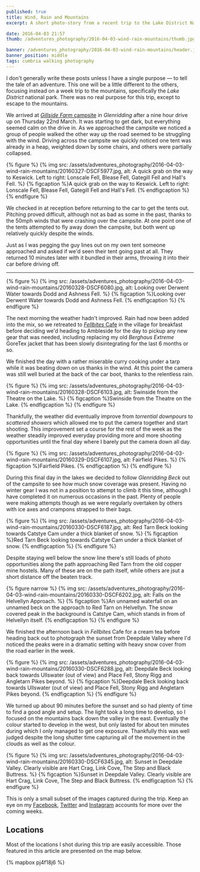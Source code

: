 ```yaml
---
published: true
title: Wind, Rain and Mountains
excerpt: A short photo-story from a recent trip to the Lake District National Park in Cumbria.

date: 2016-04-03 21:57
thumb: /adventures_photography/2016-04-03-wind-rain-mountains/thumb.jpg

banner: /adventures_photography/2016-04-03-wind-rain-mountains/header.jpg
banner_position: middle
tags: cumbria walking photography
---
```


I don't generally write these posts unless I have a single purpose — to tell the tale of an adventure. This one will be a little different to the others, focusing instead on a week trip to the mountains, specifically the _Lake District_ national park. There was no real purpose for this trip, except to escape to the mountains.

We arrived at [_Gillside Farm_ campsite][campsite] in _Glenridding_ after a nine hour drive up on Thursday 22nd March. It was starting to get dark, but everything seemed calm on the drive in. As we approached the campsite we noticed a group of people walked the other way up the road seemed to be struggling with the wind. Driving across the campsite we quickly noticed one tent was already in a heap, weighted down by some chairs, and others were partially collapsed.

{% figure %}
  {% img src: /assets/adventures_photography/2016-04-03-wind-rain-mountains/20160327-DSCF5977.jpg, alt: A quick grab on the way to Keswick. Left to right: Lonscale Fell, Blease Fell, Gategill Fell and Hall's Fell. %}
  {% figcaption %}A quick grab on the way to Keswick. Left to right: Lonscale Fell, Blease Fell, Gategill Fell and Hall's Fell. {% endfigcaption %}
{% endfigure %}

We checked in at reception before returning to the car to get the tents out. Pitching proved difficult, although not as bad as some in the past, thanks to the 50mph winds that were crashing over the campsite. At one point one of the tents attempted to fly away down the campsite, but both went up relatively quickly despite the winds.

Just as I was pegging the guy lines out on my own tent someone approached and asked if we'd seen their tent going past at all. They returned 10 minutes later with it bundled in their arms, throwing it into their car before driving off.

---

{% figure %}
  {% img src: /assets/adventures_photography/2016-04-03-wind-rain-mountains/20160328-DSCF6080.jpg, alt: Looking over Derwent Water towards Dodd and Ashness Fell. %}
  {% figcaption %}Looking over Derwent Water towards Dodd and Ashness Fell. {% endfigcaption %}
{% endfigure %}

The next morning the weather hadn't improved. Rain had now been added into the mix, so we retreated to [_Fellbites_ Cafe][fellbites] in the village for breakfast before deciding we'd heading to Ambleside for the day to pickup any new gear that was needed, including replacing my old _Berghaus Extreme_ GoreTex jacket that has been slowly disintegrating for the last 6 months or so.

We finished the day with a rather miserable curry cooking under a tarp while it was beating down on us thanks in the wind. At this point the camera was still well buried at the back of the car boot, thanks to the relentless rain.

{% figure %}
  {% img src: /assets/adventures_photography/2016-04-03-wind-rain-mountains/20160328-DSCF6103.jpg, alt: Swinside from the Theatre on the Lake. %}
  {% figcaption %}Swinside from the Theatre on the Lake. {% endfigcaption %}
{% endfigure %}

Thankfully, the weather did eventually improve from _torrential downpours_ to _scattered showers_ which allowed me to put the camera together and start shooting. This improvement set a course for the rest of the week as the weather steadily improved everyday providing more and more shooting opportunities until the final day where I barely put the camera down all day.

{% figure %}
  {% img src: /assets/adventures_photography/2016-04-03-wind-rain-mountains/20160329-DSCF6107.jpg, alt: Fairfield Pikes. %}
  {% figcaption %}Fairfield Pikes. {% endfigcaption %}
{% endfigure %}

During this final day in the lakes we decided to follow _Glenridding Beck_ out of the campsite to see how much snow coverage was present. Having no winter gear I was not in a position to attempt to climb it this time, although I have completed it on numerous occasions in the past. Plenty of people were making attempts though as we were regularly overtaken by others with ice axes and crampons strapped to their bags.

{% figure %}
  {% img src: /assets/adventures_photography/2016-04-03-wind-rain-mountains/20160330-DSCF6187.jpg, alt: Red Tarn Beck looking towards Catstye Cam under a thick blanket of snow. %}
  {% figcaption %}Red Tarn Beck looking towards Catstye Cam under a thick blanket of snow. {% endfigcaption %}
{% endfigure %}

Despite staying well below the snow line there's still loads of photo opportunities along the path approaching Red Tarn from the old copper mine hostels. Many of these are on the path itself, while others are jsut a short distance off the beaten track.

{% figure narrow %}
  {% img src: /assets/adventures_photography/2016-04-03-wind-rain-mountains/20160330-DSCF6202.jpg, alt: Falls on the Helvellyn Approach. %}
  {% figcaption %}An unnamed waterfall on an unnamed beck on the approach to Red Tarn on Helvellyn. The snow covered peak in the background is Catstye Cam, which stands in from of Helvellyn itself. {% endfigcaption %}
{% endfigure %}

We finished the afternoon back in _Fellbites_ Cafe for a cream tea before heading back out to photograph the sunset from Deepdale Valley where I'd noticed the peaks were in a dramatic setting with heavy snow cover from the road earlier in the week.

{% figure %}
  {% img src: /assets/adventures_photography/2016-04-03-wind-rain-mountains/20160330-DSCF6288.jpg, alt: Deepdale Beck looking back towards Ullswater (out of view) and Place Fell, Stony Rigg and Angletarn Pikes beyond. %}
  {% figcaption %}Deepdale Beck looking back towards Ullswater (out of view) and Place Fell, Stony Rigg and Angletarn Pikes beyond. {% endfigcaption %}
{% endfigure %}

We turned up about 90 minutes before the sunset and so had plenty of time to find a good angle and setup. The light took a long time to develop, so I focused on the mountains back down the valley in the east. Eventually the colour started to develop in the west, but only lasted for about ten minutes during which I only managed to get one exposure. Thankfully this was well judged despite the long shutter time capturing all of the movement in the clouds as well as the colour.

{% figure %}
  {% img src: /assets/adventures_photography/2016-04-03-wind-rain-mountains/20160330-DSCF6345.jpg, alt: Sunset in Deepdale Valley. Clearly visible are Hart Crag, Link Cove, The Step and Black Buttress. %}
  {% figcaption %}Sunset in Deepdale Valley. Clearly visible are Hart Crag, Link Cove, The Step and Black Buttress. {% endfigcaption %}
{% endfigure %}

This is only a small subset of the images captured during the trip. Keep an eye on my [Facebook][facebook], [Twitter][twitter] and [Instagram][instagram] accounts for more over the coming weeks.

## Locations

Most of the locations I shot during this trip are easily accessible. Those featured in this article are presented on the map below.

{% mapbox pj4f18j6 %}

[campsite]: http://www.gillsidecaravanandcampingsite.co.uk "Gillside farm caravan and camping"
[fellbites]: http://www.fellbitescafe.co.uk "Fellbites Cafe and Restaurant"
[facebook]: https://www.facebook.com/danielgrovesphotography/ "Daniel Groves Photography on Facebook"
[instagram]: http://instagram.com/danielsgroves "Daniel Groves on Instagram"
[twitter]: https://twitter.com/danielsgroves "Daniel Groves on Twitter"
